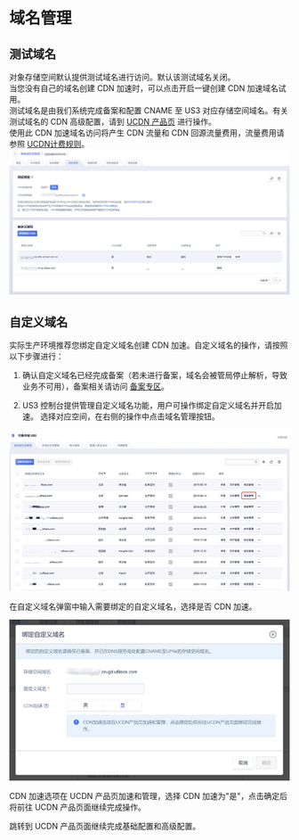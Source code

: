 

# 域名管理

## 测试域名

对象存储空间默认提供测试域名进行访问。默认该测试域名关闭。  
当您没有自己的域名创建 CDN 加速时，可以点击开启一键创建 CDN 加速域名试用。  
测试域名是由我们系统完成备案和配置 CNAME 至 US3 对应存储空间域名。有关测试域名的 CDN 高级配置，请到 [UCDN 产品页](https://console.ucloud.cn/ucdn/ucdndomainmanage) 进行操作。  
使用此 CDN 加速域名访问将产生 CDN 流量和 CDN 回源流量费用，流量费用请参照 [UCDN计费规则](https://docs.ucloud.cn/ucdn/charge)。  
![](/images/域名管理1.png)

## 自定义域名

实际生产环境推荐您绑定自定义域名创建 CDN 加速。自定义域名的操作，请按照以下步骤进行：

1. 确认自定义域名已经完成备案（若未进行备案，域名会被管局停止解析，导致业务不可用），备案相关请访问 [备案专区](https://www.ucloud.cn/site/beian/index.html)。

2. US3 控制台提供管理自定义域名功能，用户可操作绑定自定义域名并开启加速。
选择对应空间，在右侧的操作中点击域名管理按钮。

![](/images/guide/自定义域名.png)

在自定义域名弹窗中输入需要绑定的自定义域名，选择是否 CDN 加速。

![](/images/域名管理3.png)

CDN 加速选项在 UCDN 产品页加速和管理，选择 CDN 加速为"是"，点击确定后将前往 UCDN 产品页面继续完成操作。

跳转到 UCDN 产品页面继续完成基础配置和高级配置。
